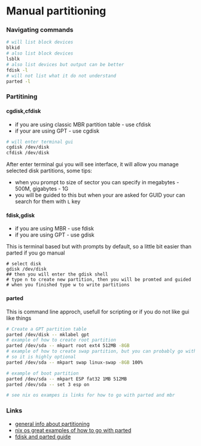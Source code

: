 # Manual partitioning

### Navigating commands

```sh
# will list block devices 
blkid
# also list block devices
lsblk
# also list devices but output can be better
fdisk -l
# will not list what it do not understand
parted -l
```

### Partitining

#### cgdisk,cfdisk

* if you are using classic MBR partition table - use cfdisk
* if your are using GPT - use cgdisk

```sh
# will enter terminal gui 
cgdisk /dev/disk
cfdisk /dev/disk
```

After enter terminal gui you will see interface, it will allow you manage selected disk partitions, some tips:
* when you prompt to size of sector you can specify in megabytes - 500M, gigabytes - 1G
* you will be guided to this but when your are asked for GUID your can search for them with `L` key

#### fdisk,gdisk

* if you are using MBR - use fdisk
* if you are using GPT - use gdisk

This is terminal based but with prompts by default, 
so a little bit easier than parted if you go manual 

```
# select disk
gdisk /dev/disk
## then you will enter the gdisk shell
# type n to create new partition, then you will be promted and guided
# when you finished type w to write partitions
```



#### parted

This is command line approch, usefull for scripting or if you do not like gui like things

```sh
# Create a GPT partition table
parted /dev/disk -- mklabel gpt
# example of how to create root partition
parted /dev/sda -- mkpart root ext4 512MB -8GB
# example of how to create swap partition, but you can probably go with swap file
# so it is highly optional
parted /dev/sda -- mkpart swap linux-swap -8GB 100%

# example of boot partition
parted /dev/sda -- mkpart ESP fat32 1MB 512MB
parted /dev/sda -- set 3 esp on

# see nix os exampes is links for how to go with parted and mbr 
```

### Links
* [general info about partitioning](https://wiki.archlinux.org/title/Partitioning)
* [nix os great examples of how to go with parted](https://nixos.org/manual/nixos/stable/#sec-installation-manual-partitioning)
* [fdisk and parted guide](https://phoenixnap.com/kb/linux-create-partition)
